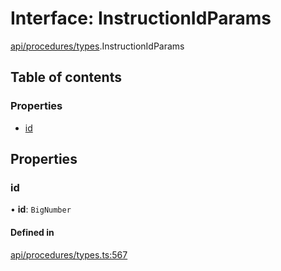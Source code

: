 # Interface: InstructionIdParams

[api/procedures/types](../wiki/api.procedures.types).InstructionIdParams

## Table of contents

### Properties

- [id](../wiki/api.procedures.types.InstructionIdParams#id)

## Properties

### id

• **id**: `BigNumber`

#### Defined in

[api/procedures/types.ts:567](https://github.com/PolymeshAssociation/polymesh-sdk/blob/079537ad/src/api/procedures/types.ts#L567)
